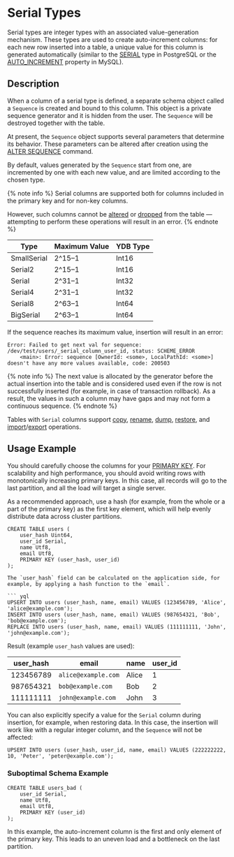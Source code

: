 # Serial Types

Serial types are integer types with an associated value-generation mechanism. These types are used to create auto-increment columns: for each new row inserted into a table, a unique value for this column is generated automatically (similar to the [SERIAL](https://www.postgresql.org/docs/current/datatype-numeric.html#DATATYPE-SERIAL) type in PostgreSQL or the [AUTO_INCREMENT](https://dev.mysql.com/doc/refman/9.0/en/example-auto-increment.html) property in MySQL).

## Description

When a column of a serial type is defined, a separate schema object called a `Sequence` is created and bound to this column. This object is a private sequence generator and it is hidden from the user. The `Sequence` will be destroyed together with the table.

At present, the `Sequence` object supports several parameters that determine its behavior. These parameters can be altered after creation using the [ALTER SEQUENCE](../syntax/alter-sequence.md) command.

By default, values generated by the `Sequence` start from one, are incremented by one with each new value, and are limited according to the chosen type.

{% note info %}
Serial columns are supported both for columns included in the primary key and for non-key columns.

However, such columns cannot be [altered](../syntax/alter_table/family#mod-column-groups) or [dropped](../syntax/alter_table/columns.md) from the table — attempting to perform these operations will result in an error.
{% endnote %}

| Type        | Maximum Value         | YDB Type |
|-------------|----------------------|----------|
| SmallSerial | 2^15–1                | Int16    |
| Serial2     | 2^15–1                | Int16    |
| Serial      | 2^31–1                | Int32    |
| Serial4     | 2^31–1                | Int32    |
| Serial8     | 2^63–1                | Int64    |
| BigSerial   | 2^63–1                | Int64    |

If the sequence reaches its maximum value, insertion will result in an error:

```text
Error: Failed to get next val for sequence: /dev/test/users/_serial_column_user_id, status: SCHEME_ERROR
    <main>: Error: sequence [OwnerId: <some>, LocalPathId: <some>] doesn't have any more values available, code: 200503
```

{% note info %}
The next value is allocated by the generator before the actual insertion into the table and is considered used even if the row is not successfully inserted (for example, in case of transaction rollback).
As a result, the values in such a column may have gaps and may not form a continuous sequence.
{% endnote %}

Tables with `Serial` columns support [copy](../../../reference/ydb-cli/tools-copy.md), [rename](../../../reference/ydb-cli/commands/tools/rename.md), [dump](../../../reference/ydb-cli/export-import/tools-dump.md), [restore](../../../reference/ydb-cli/export-import/import-file.md), and [import](../../../reference/ydb-cli/export-import/import-s3.md)/[export](../../../reference/ydb-cli/export-import/export-s3.md) operations.

## Usage Example

You should carefully choose the columns for your [PRIMARY KEY](../../../dev/primary-key/row-oriented.md). For scalability and high performance, you should avoid writing rows with monotonically increasing primary keys. In this case, all records will go to the last partition, and all the load will target a single server.

As a recommended approach, use a hash (for example, from the whole or a part of the primary key) as the first key element, which will help evenly distribute data across cluster partitions.

```yql
CREATE TABLE users (
    user_hash Uint64,
    user_id Serial,
    name Utf8,
    email Utf8,
    PRIMARY KEY (user_hash, user_id)
);

The `user_hash` field can be calculated on the application side, for example, by applying a hash function to the `email`.

``` yql
UPSERT INTO users (user_hash, name, email) VALUES (123456789, 'Alice', 'alice@example.com');
INSERT INTO users (user_hash, name, email) VALUES (987654321, 'Bob', 'bob@example.com');
REPLACE INTO users (user_hash, name, email) VALUES (111111111, 'John', 'john@example.com');
```

Result (example `user_hash` values are used):

| user_hash   | email                 | name  | user_id |
|-------------|-----------------------|-------|---------|
| 123456789   | `alice@example.com`   | Alice | 1       |
| 987654321   | `bob@example.com`     | Bob   | 2       |
| 111111111   | `john@example.com`    | John  | 3       |

You can also explicitly specify a value for the `Serial` column during insertion, for example, when restoring data. In this case, the insertion will work like with a regular integer column, and the `Sequence` will not be affected:

``` yql
UPSERT INTO users (user_hash, user_id, name, email) VALUES (222222222, 10, 'Peter', 'peter@example.com');
```

### Suboptimal Schema Example

```yql
CREATE TABLE users_bad (
    user_id Serial,
    name Utf8,
    email Utf8,
    PRIMARY KEY (user_id)
);
```

In this example, the auto-increment column is the first and only element of the primary key. This leads to an uneven load and a bottleneck on the last partition.
